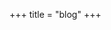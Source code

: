 +++
title = "blog"
+++

<!-- I blog about Computer Science related topics. Security, and Software Engineering. -->
